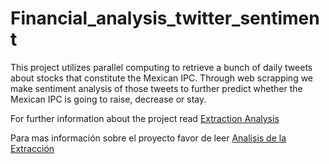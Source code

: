 # Financial_analysis_twitter_sentiment
This project utilizes parallel computing to retrieve a bunch of daily tweets about stocks that constitute the Mexican IPC. Through web scrapping we make sentiment analysis of those tweets to further predict whether the Mexican IPC is going to raise, decrease or stay. 

For further information about the project read [Extraction Analysis](extraction_analysis.md)

Para mas información sobre el proyecto favor de leer [Analisis de la Extracción](extraccion_analisis_tweets.md)
